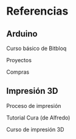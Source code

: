 # Referencias

## Arduino

Curso básico de Bitbloq

Proyectos

Compras


## Impresión 3D

Proceso de impresión

Tutorial Cura (de Alfredo)

Curso de impresión 3D

